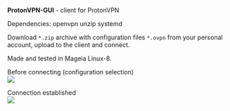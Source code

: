 **ProtonVPN-GUI** - client for ProtonVPN

Dependencies: openvpn unzip systemd

Download `*.zip` archive with configuration files `*.ovpn` from your personal account, upload to the client and connect.

Made and tested in Mageia Linux-8.

Before connecting (configuration selection)  
![](https://github.com/AKotov-dev/protonvpn-gui/blob/main/ScreenShots/ProtonVPN-GUI-1-1.png)

Connection established  
![](https://github.com/AKotov-dev/protonvpn-gui/blob/main/ScreenShots/ProtonVPN-GUI-2.png)
